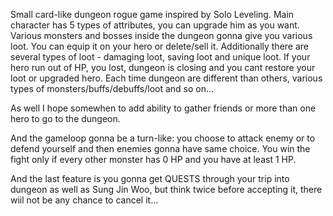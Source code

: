 Small card-like dungeon rogue game inspired by Solo Leveling. Main character has 5 types of attributes, you can upgrade him as you want. Various monsters and bosses inside the dungeon gonna give you various loot.
You can equip it on your hero or delete/sell it.
Additionally there are several types of loot - damaging loot, saving loot and unique loot.
If your hero run out of HP, you lost, dungeon is closing and you cant restore your loot or upgraded hero.
Each time dungeon are different than others, various types of monsters/buffs/debuffs/loot and so on...

As well I hope somewhen to add ability to gather friends or more than one hero to go to the dungeon.

And the gameloop gonna be a turn-like: you choose to attack enemy or to defend yourself and then enemies gonna have same choice.
You win the fight only if  every other monster has 0 HP and you have at least 1 HP.

And the last feature is you gonna get QUESTS through your trip into dungeon as well as Sung Jin Woo, but think twice before accepting it, there wiil not be any chance to cancel it...
